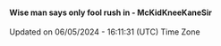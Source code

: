 #### Wise man says only fool rush in - McKidKneeKaneSir
Updated on 06/05/2024 - 16:11:31 (UTC) Time Zone
